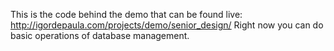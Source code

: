 This is the code behind the demo that can be found live:
http://igordepaula.com/projects/demo/senior_design/
Right now you can do basic operations of database management.

